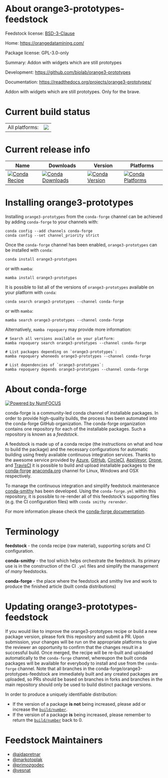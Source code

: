 About orange3-prototypes-feedstock
==================================

Feedstock license: [BSD-3-Clause](https://github.com/conda-forge/orange3-prototypes-feedstock/blob/main/LICENSE.txt)

Home: https://orangedatamining.com/

Package license: GPL-3.0-only

Summary: Addon with widgets which are still prototypes

Development: https://github.com/biolab/orange3-prototypes

Documentation: https://readthedocs.org/projects/orange3-prototypes/

Addon with widgets which are still prototypes. Only for the brave.


Current build status
====================


<table><tr><td>All platforms:</td>
    <td>
      <a href="https://dev.azure.com/conda-forge/feedstock-builds/_build/latest?definitionId=13959&branchName=main">
        <img src="https://dev.azure.com/conda-forge/feedstock-builds/_apis/build/status/orange3-prototypes-feedstock?branchName=main">
      </a>
    </td>
  </tr>
</table>

Current release info
====================

| Name | Downloads | Version | Platforms |
| --- | --- | --- | --- |
| [![Conda Recipe](https://img.shields.io/badge/recipe-orange3--prototypes-green.svg)](https://anaconda.org/conda-forge/orange3-prototypes) | [![Conda Downloads](https://img.shields.io/conda/dn/conda-forge/orange3-prototypes.svg)](https://anaconda.org/conda-forge/orange3-prototypes) | [![Conda Version](https://img.shields.io/conda/vn/conda-forge/orange3-prototypes.svg)](https://anaconda.org/conda-forge/orange3-prototypes) | [![Conda Platforms](https://img.shields.io/conda/pn/conda-forge/orange3-prototypes.svg)](https://anaconda.org/conda-forge/orange3-prototypes) |

Installing orange3-prototypes
=============================

Installing `orange3-prototypes` from the `conda-forge` channel can be achieved by adding `conda-forge` to your channels with:

```
conda config --add channels conda-forge
conda config --set channel_priority strict
```

Once the `conda-forge` channel has been enabled, `orange3-prototypes` can be installed with `conda`:

```
conda install orange3-prototypes
```

or with `mamba`:

```
mamba install orange3-prototypes
```

It is possible to list all of the versions of `orange3-prototypes` available on your platform with `conda`:

```
conda search orange3-prototypes --channel conda-forge
```

or with `mamba`:

```
mamba search orange3-prototypes --channel conda-forge
```

Alternatively, `mamba repoquery` may provide more information:

```
# Search all versions available on your platform:
mamba repoquery search orange3-prototypes --channel conda-forge

# List packages depending on `orange3-prototypes`:
mamba repoquery whoneeds orange3-prototypes --channel conda-forge

# List dependencies of `orange3-prototypes`:
mamba repoquery depends orange3-prototypes --channel conda-forge
```


About conda-forge
=================

[![Powered by
NumFOCUS](https://img.shields.io/badge/powered%20by-NumFOCUS-orange.svg?style=flat&colorA=E1523D&colorB=007D8A)](https://numfocus.org)

conda-forge is a community-led conda channel of installable packages.
In order to provide high-quality builds, the process has been automated into the
conda-forge GitHub organization. The conda-forge organization contains one repository
for each of the installable packages. Such a repository is known as a *feedstock*.

A feedstock is made up of a conda recipe (the instructions on what and how to build
the package) and the necessary configurations for automatic building using freely
available continuous integration services. Thanks to the awesome service provided by
[Azure](https://azure.microsoft.com/en-us/services/devops/), [GitHub](https://github.com/),
[CircleCI](https://circleci.com/), [AppVeyor](https://www.appveyor.com/),
[Drone](https://cloud.drone.io/welcome), and [TravisCI](https://travis-ci.com/)
it is possible to build and upload installable packages to the
[conda-forge](https://anaconda.org/conda-forge) [anaconda.org](https://anaconda.org/)
channel for Linux, Windows and OSX respectively.

To manage the continuous integration and simplify feedstock maintenance
[conda-smithy](https://github.com/conda-forge/conda-smithy) has been developed.
Using the ``conda-forge.yml`` within this repository, it is possible to re-render all of
this feedstock's supporting files (e.g. the CI configuration files) with ``conda smithy rerender``.

For more information please check the [conda-forge documentation](https://conda-forge.org/docs/).

Terminology
===========

**feedstock** - the conda recipe (raw material), supporting scripts and CI configuration.

**conda-smithy** - the tool which helps orchestrate the feedstock.
                   Its primary use is in the construction of the CI ``.yml`` files
                   and simplify the management of *many* feedstocks.

**conda-forge** - the place where the feedstock and smithy live and work to
                  produce the finished article (built conda distributions)


Updating orange3-prototypes-feedstock
=====================================

If you would like to improve the orange3-prototypes recipe or build a new
package version, please fork this repository and submit a PR. Upon submission,
your changes will be run on the appropriate platforms to give the reviewer an
opportunity to confirm that the changes result in a successful build. Once
merged, the recipe will be re-built and uploaded automatically to the
`conda-forge` channel, whereupon the built conda packages will be available for
everybody to install and use from the `conda-forge` channel.
Note that all branches in the conda-forge/orange3-prototypes-feedstock are
immediately built and any created packages are uploaded, so PRs should be based
on branches in forks and branches in the main repository should only be used to
build distinct package versions.

In order to produce a uniquely identifiable distribution:
 * If the version of a package **is not** being increased, please add or increase
   the [``build/number``](https://docs.conda.io/projects/conda-build/en/latest/resources/define-metadata.html#build-number-and-string).
 * If the version of a package **is** being increased, please remember to return
   the [``build/number``](https://docs.conda.io/projects/conda-build/en/latest/resources/define-metadata.html#build-number-and-string)
   back to 0.

Feedstock Maintainers
=====================

* [@ajdapretnar](https://github.com/ajdapretnar/)
* [@markotoplak](https://github.com/markotoplak/)
* [@primozgodec](https://github.com/primozgodec/)
* [@vesnat](https://github.com/vesnat/)


<!-- dummy commit to enable rerendering -->

